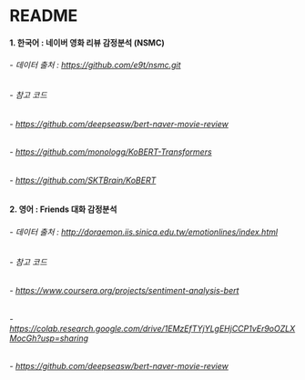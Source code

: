 # README


#### 1. 한국어 : 네이버 영화 리뷰 감정분석 (NSMC)

######   - 데이터 출처 : https://github.com/e9t/nsmc.git
######   - 참고 코드 
######   - https://github.com/deepseasw/bert-naver-movie-review
######   - https://github.com/monologg/KoBERT-Transformers
######   - https://github.com/SKTBrain/KoBERT
   
                

#### 2. 영어 : Friends 대화 감정분석
######   - 데이터 출처 : http://doraemon.iis.sinica.edu.tw/emotionlines/index.html
######   - 참고 코드
######   - https://www.coursera.org/projects/sentiment-analysis-bert
######   - https://colab.research.google.com/drive/1EMzEfTYjYLgEHjCCP1vEr9oOZLXMocGh?usp=sharing
######   - https://github.com/deepseasw/bert-naver-movie-review
                

  
